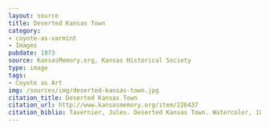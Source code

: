 ```yaml
---
layout: source
title: Deserted Kansas Town
category: 
- coyote-as-varmint
- Images
pubdate: 1873
source: KansasMemory.org, Kansas Historical Society 
type: image
tags: 
- Coyote as Art
img: /sources/img/deserted-kansas-town.jpg
citation_title: Deserted Kansas Town
citation_url: http://www.kansasmemory.org/item/226437
citation_biblio: Tavernier, Jules. Deserted Kansas Town. Watercolor, 1873. Kansas Memory. http://www.kansasmemory.org/item/306174
---
```

